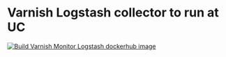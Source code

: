 # Varnish Logstash collector to run at UC

[![Build Varnish Monitor Logstash dockerhub image](https://github.com/ATLAS-Analytics/uc_ls_collectors/actions/workflows/VarnishMonitor.yaml/badge.svg)](https://github.com/ATLAS-Analytics/uc_ls_collectors/actions/workflows/VarnishMonitor.yaml)
